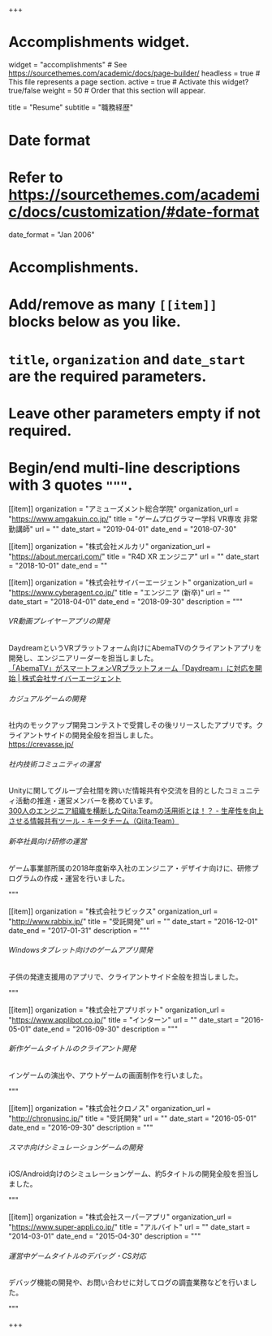 +++
# Accomplishments widget.
widget = "accomplishments"  # See https://sourcethemes.com/academic/docs/page-builder/
headless = true  # This file represents a page section.
active = true  # Activate this widget? true/false
weight = 50  # Order that this section will appear.

title = "Resume"
subtitle = "職務経歴"

# Date format
#   Refer to https://sourcethemes.com/academic/docs/customization/#date-format
date_format = "Jan 2006"

# Accomplishments.
#   Add/remove as many `[[item]]` blocks below as you like.
#   `title`, `organization` and `date_start` are the required parameters.
#   Leave other parameters empty if not required.
#   Begin/end multi-line descriptions with 3 quotes `"""`.

[[item]]
  organization = "アミューズメント総合学院"
  organization_url = "https://www.amgakuin.co.jp/"
  title = "ゲームプログラマー学科 VR専攻 非常勤講師"
  url = ""
  date_start = "2019-04-01"
  date_end = "2018-07-30"

[[item]]
  organization = "株式会社メルカリ"
  organization_url = "https://about.mercari.com/"
  title = "R4D XR エンジニア"
  url = ""
  date_start = "2018-10-01"
  date_end = ""

[[item]]
  organization = "株式会社サイバーエージェント"
  organization_url = "https://www.cyberagent.co.jp/"
  title = "エンジニア (新卒)"
  url = ""
  date_start = "2018-04-01"
  date_end = "2018-09-30"
  description = """

  <h6>VR動画プレイヤーアプリの開発</h6>

  DaydreamというVRプラットフォーム向けにAbemaTVのクライアントアプリを開発し、エンジニアリーダーを担当しました。<br />
  [「AbemaTV」がスマートフォンVRプラットフォーム「Daydream」に対応を開始 | 株式会社サイバーエージェント](https://www.cyberagent.co.jp/news/detail/id=21360)

  <h6>カジュアルゲームの開発</h6>

  社内のモックアップ開発コンテストで受賞しその後リリースしたアプリです。クライアントサイドの開発全般を担当しました。<br />
  https://crevasse.jp/

  <h6>社内技術コミュニティの運営</h6>

  Unityに関してグループ会社間を跨いだ情報共有や交流を目的としたコミュニティ活動の推進・運営メンバーを務めています。<br />
  [300人のエンジニア組織を横断したQiita:Teamの活用術とは！？ - 生産性を向上させる情報共有ツール - キータチーム（Qiita:Team）](https://teams.qiita.com/customers/sge/)

  <h6>新卒社員向け研修の運営</h6>

  ゲーム事業部所属の2018年度新卒入社のエンジニア・デザイナ向けに、研修プログラムの作成・運営を行いました。

"""

[[item]]
  organization = "株式会社ラビックス"
  organization_url = "http://www.rabbix.jp/"
  title = "受託開発"
  url = ""
  date_start = "2016-12-01"
  date_end = "2017-01-31"
  description = """

<h6>Windowsタブレット向けのゲームアプリ開発</h6>

子供の発達支援用のアプリで、クライアントサイド全般を担当しました。

"""

[[item]]
  organization = "株式会社アプリボット"
  organization_url = "https://www.applibot.co.jp/"
  title = "インターン"
  url = ""
  date_start = "2016-05-01"
  date_end = "2016-09-30"
  description = """

<h6>新作ゲームタイトルのクライアント開発</h6>

インゲームの演出や、アウトゲームの画面制作を行いました。

"""

[[item]]
  organization = "株式会社クロノス"
  organization_url = "http://chronusinc.jp/"
  title = "受託開発"
  url = ""
  date_start = "2016-05-01"
  date_end = "2016-09-30"
  description = """

<h6>スマホ向けシミュレーションゲームの開発</h6>

iOS/Android向けのシミュレーションゲーム、約5タイトルの開発全般を担当しました。

"""

[[item]]
  organization = "株式会社スーパーアプリ"
  organization_url = "https://www.super-appli.co.jp/"
  title = "アルバイト"
  url = ""
  date_start = "2014-03-01"
  date_end = "2015-04-30"
  description = """

<h6>運営中ゲームタイトルのデバッグ・CS対応</h6>

デバッグ機能の開発や、お問い合わせに対してログの調査業務などを行いました。

"""

+++
